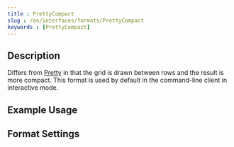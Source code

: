 ```yaml
---
title : PrettyCompact
slug : /en/interfaces/formats/PrettyCompact
keywords : [PrettyCompact]
---
```


## Description

Differs from [Pretty](#pretty) in that the grid is drawn between rows and the result is more compact.
This format is used by default in the command-line client in interactive mode.

## Example Usage

## Format Settings

